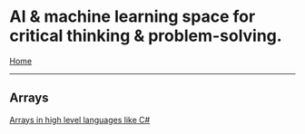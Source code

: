 # AI & machine learning space for critical thinking & problem-solving.

[Home](index.md)&emsp;
<hr/>

## Arrays

[Arrays in high level languages like C#](c-sharp-arrays.md)
